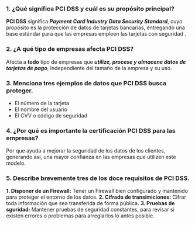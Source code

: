 ### 1. ¿Qué significa PCI DSS y cuál es su propósito principal? ###

**PCI DSS** significa ***Payment Card Industry Data Security Standard***, cuyo propósito es la protección de datos de tarjetas bancarias, entregando una base estándar para que las empresas empleen las tarjetas con seguridad .

### 2. ¿A qué tipo de empresas afecta PCI DSS? ###

Afecta a **todo** tipo de empresas que ***utilize, procese y almacene datos de tarjetas de pago***, independiente del tamaño de la empresa y su uso.

### 3. Menciona tres ejemplos de datos que PCI DSS busca proteger. ###

- El número de la tarjeta
- El nombre del usuario
- El CVV o código de seguridad

### 4. ¿Por qué es importante la certificación PCI DSS para las empresas? ###

Por que ayuda a mejorar la seguridad de los datos de los clientes, generando así, una mayor confianza en las empresas que utilizen este modelo.

### 5. Describe brevemente tres de los doce requisitos de PCI DSS. ###

**1. Disponer de un Firewall:** Tener un Firewall bien configurado y mantenido para proteger el entorno de los datos.
**2. Cifrado de transimiciones:** Cifrar toda información que sea transferida de forma pública.
**3. Pruebas de sguridad:** Mantener pruebas de seguridad constantes, para revisar si existen errores o problemas para arreglarlos lo antes posible.
